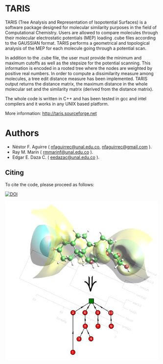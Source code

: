 # TARIS
TARIS (Tree Analysis and Representation of Isopotential Surfaces) is a software package designed for molecular similarity purposes in the field of Computational Chemistry. Users are allowed to compare molecules through their molecular electrostatic potentials (MEP) loading .cube files according to the GAUSSIAN format. TARIS performs a geometrical and topological analysis of the  MEP for each molecule going through a potential scan. 

In addition to the .cube file, the user must provide the minimum and maximum cutoffs as well as the stepsize for the potential scanning. This information is encoded in a rooted tree where the nodes are weighted by positive real numbers. In order to compute a dissimilarity measure among molecules, a tree edit distance measure has been implemented.  TARIS output returns the distance matrix, the maximum distance in the whole molecular set and the similarity matrix (derived from the distance matrix). 

The whole code is written in C++ and has been tested in gcc and intel compilers and it works in any UNIX based platform.

More information: http://taris.sourceforge.net

# Authors
* Néstor F. Aguirre ( nfaguirrec@unal.edu.co, nfaguirrec@gmail.com ).
* Ray M. Marín ( rmmarinf@unal.edu.co ).
* Edgar E. Daza C. ( eedazac@unal.edu.co ).

## Citing

To cite the code, please proceed as follows:

[![DOI](https://zenodo.org/badge/91266409.svg)](https://zenodo.org/badge/latestdoi/91266409)

![Terminal](taris.jpeg)
